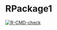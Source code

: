 # RPackage1
  <!-- badges: start -->
  [![R-CMD-check](https://github.com/rustky/RPackage1/workflows/R-CMD-check/badge.svg)](https://github.com/rustky/RPackage1/actions)
  <!-- badges: end -->

